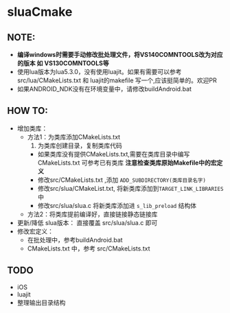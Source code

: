# sluaCmake

## NOTE:
- **编译windows时需要手动修改批处理文件，将VS140COMNTOOLS改为对应的版本 如 VS130COMNTOOLS等**
- 使用lua版本为lua5.3.0，没有使用luajit。如果有需要可以参考 src/lua/CMakeLists.txt 和 luajit的makefile 写一个,应该挺简单的。欢迎PR
- 如果ANDROID_NDK没有在环境变量中，请修改buildAndroid.bat

## HOW TO:
- 增加类库：
  - 方法1：为类库添加CMakeLists.txt
    1. 为类库创建目录，复制类库代码
    -  如果类库没有提供CMakeLists.txt,需要在类库目录中编写 CMakeLists.txt 可参考已有类库 **注意检查类库原始Makefile中的宏定义**
    -  修改src/CMakeLists.txt ,添加 `ADD_SUBDIRECTORY(类库目录名字)`
    -  修改src/slua/CMakeList.txt, 将新类库添加到`TARGET_LINK_LIBRARIES`中
    -  修改src/slua/slua.c 将新类库添加进 `s_lib_preload` 结构体
  - 方法2：将类库提前编译好，直接链接静态链接库
- 更新/降低 slua版本： 直接覆盖 src/slua/slua.c 即可
- 修改宏定义：
  - 在批处理中，参考buildAndroid.bat
  - CMakeLists.txt 中，参考 src/CMakeLists.txt

## TODO
- iOS
- luajit
- 整理输出目录结构
